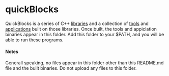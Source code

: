 # quickBlocks

QuickBlocks is a series of C++ [libraries](../src/libs) and a collection of [tools](../src/tools) and [applications](../src/apps) built on those libraries. Once built, the tools and appiclation binaries appear in this folder. Add this folder to your $PATH, and you will be able to run these programs.

#### Notes

Generall speaking, no files appear in this folder other than this README.md file and the built binaries. Do not upload any files to this folder.
